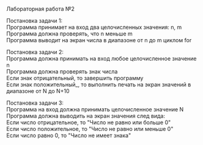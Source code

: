 Лабораторная работа №2

Постановка задачи 1:  
Программа принимает на вход два целочисленных значения: n, m  
Программа должна проверять, что n меньше m  
Программа выводит на экран числа в диапазоне от n до m циклом for  

Постановка задачи 2:  
Программа должна принимать на вход любое целочисленное значение n  
Программа должна проверять знак числа  
Если знак отрицательный, то завершить программу  
Если знак положительный_, то выполнить печать на экран значений в диапазоне от N до N+10  

Постановка задачи 3:  
Программа на вход должна принимать целочисленное значение N  
Программа должна выводить на экран значения след вида:  
Если число отрицательное, то "Число не равно или больше 0"  
Если число положительное, то "Число не равно или меньше 0"  
Если число равно 0, то "Число не имеет знака"  